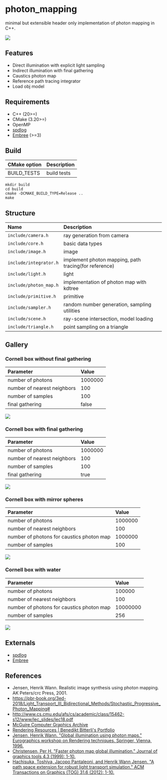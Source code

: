 # photon_mapping

minimal but extensible header only implementation of photon mapping in C++.

![](img/cornellbox-water3.png)

## Features

* Direct illumination with explicit light sampling
* Indirect illumination with final gathering
* Caustics photon map
* Reference path tracing integrator
* Load obj model

## Requirements

* C++ (20>=)
* CMake (3.20>=)
* OpenMP
* [spdlog](https://github.com/gabime/spdlog)
* [Embree](https://github.com/embree/embree) (>=3)

## Build

|CMake option|Description|
|:--|:--|
|BUILD_TESTS|build tests|

```
mkdir build
cd build
cmake -DCMAKE_BUILD_TYPE=Release ..
make
```

## Structure

|Name|Description|
|:--|:--|
|`include/camera.h`|ray generation from camera|
|`include/core.h`|basic data types|
|`include/image.h`|image|
|`include/integrator.h`|implement photon mapping, path tracing(for reference)|
|`include/light.h`|light|
|`include/photon_map.h`|implementation of photon map with kdtree|
|`include/primitive.h`|primitive|
|`include/sampler.h`|random number generation, sampling utilities|
|`include/scene.h`|ray-scene intersection, model loading|
|`include/triangle.h`|point sampling on a triangle|

## Gallery

### Cornell box without final gathering

|Parameter|Value|
|:--|:--| 
|number of photons|1000000|
|number of nearest neighbors|100|
|number of samples|100|
|final gathering|false|

![](img/without_final_gathering_100.png)

### Cornell box with final gathering

|Parameter|Value|
|:--|:--| 
|number of photons|1000000|
|number of nearest neighbors|100|
|number of samples|100|
|final gathering|true|

![](img/final_gathering_100.png)

### Cornell box with mirror spheres

|Parameter|Value|
|:--|:--| 
|number of photons|1000000|
|number of nearest neighbors|100|
|number of photons for caustics photon map|1000000|
|number of samples|100|

![](img/pm_mirror_with_final_gathering_recursive_id.png)

### Cornell box with water

|Parameter|Value|
|:--|:--| 
|number of photons|100000|
|number of nearest neighbors|100|
|number of photons for caustics photon map|10000000|
|number of samples|256|

![](img/cornellbox-water3.png)

## Externals

* [spdlog](https://github.com/gabime/spdlog)
* [Embree](https://github.com/embree/embree)

## References

* Jensen, Henrik Wann. Realistic image synthesis using photon mapping. AK Peters/crc Press, 2001.
* https://pbr-book.org/3ed-2018/Light_Transport_III_Bidirectional_Methods/Stochastic_Progressive_Photon_Mapping# 
* http://www.cs.cmu.edu/afs/cs/academic/class/15462-s12/www/lec_slides/lec18.pdf
* [McGuire Computer Graphics Archive](http://casual-effects.com/data/)
* [Rendering Resources | Benedikt Bitterli's Portfolio](https://benedikt-bitterli.me/resources/)
* [Jensen, Henrik Wann. "Global illumination using photon maps." Eurographics workshop on Rendering techniques. Springer, Vienna, 1996.](https://link.springer.com/chapter/10.1007/978-3-7091-7484-5_3)
* [Christensen, Per H. "Faster photon map global illumination." Journal of graphics tools 4.3 (1999): 1-10.](https://doi.org/10.1080/10867651.1999.10487505)
* [Hachisuka, Toshiya, Jacopo Pantaleoni, and Henrik Wann Jensen. "A path space extension for robust light transport simulation." ACM Transactions on Graphics (TOG) 31.6 (2012): 1-10.](https://dl.acm.org/doi/10.1145/2366145.2366210)